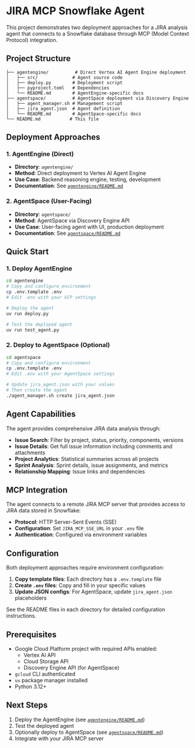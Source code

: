 # JIRA MCP Snowflake Agent

This project demonstrates two deployment approaches for a JIRA analysis agent that connects to a Snowflake database through MCP (Model Context Protocol) integration.

## Project Structure

```
├── agentengine/          # Direct Vertex AI Agent Engine deployment
│   ├── src/             # Agent source code
│   ├── deploy.py        # Deployment script
│   ├── pyproject.toml   # Dependencies
│   └── README.md        # AgentEngine-specific docs
├── agentspace/          # AgentSpace deployment via Discovery Engine
│   ├── agent_manager.sh # Management script
│   ├── jira_agent.json  # Agent definition
│   └── README.md        # AgentSpace-specific docs
└── README.md           # This file
```

## Deployment Approaches

### 1. AgentEngine (Direct)
- **Directory**: `agentengine/`
- **Method**: Direct deployment to Vertex AI Agent Engine
- **Use Case**: Backend reasoning engine, testing, development
- **Documentation**: See [`agentengine/README.md`](agentengine/README.md)

### 2. AgentSpace (User-Facing)
- **Directory**: `agentspace/`
- **Method**: AgentSpace via Discovery Engine API
- **Use Case**: User-facing agent with UI, production deployment
- **Documentation**: See [`agentspace/README.md`](agentspace/README.md)

## Quick Start

### 1. Deploy AgentEngine

```bash
cd agentengine
# Copy and configure environment
cp .env.template .env
# Edit .env with your GCP settings

# Deploy the agent
uv run deploy.py

# Test the deployed agent
uv run test_agent.py
```

### 2. Deploy to AgentSpace (Optional)

```bash
cd agentspace
# Copy and configure environment
cp .env.template .env
# Edit .env with your AgentSpace settings

# Update jira_agent.json with your values
# Then create the agent
./agent_manager.sh create jira_agent.json
```

## Agent Capabilities

The agent provides comprehensive JIRA data analysis through:

- **Issue Search**: Filter by project, status, priority, components, versions
- **Issue Details**: Get full issue information including comments and attachments
- **Project Analytics**: Statistical summaries across all projects
- **Sprint Analysis**: Sprint details, issue assignments, and metrics
- **Relationship Mapping**: Issue links and dependencies

## MCP Integration

The agent connects to a remote JIRA MCP server that provides access to JIRA data stored in Snowflake:
- **Protocol**: HTTP Server-Sent Events (SSE)
- **Configuration**: Set `JIRA_MCP_SSE_URL` in your `.env` file
- **Authentication**: Configured via environment variables

## Configuration

Both deployment approaches require environment configuration:

1. **Copy template files**: Each directory has a `.env.template` file
2. **Create `.env` files**: Copy and fill in your specific values
3. **Update JSON configs**: For AgentSpace, update `jira_agent.json` placeholders

See the README files in each directory for detailed configuration instructions.

## Prerequisites

- Google Cloud Platform project with required APIs enabled:
  - Vertex AI API
  - Cloud Storage API
  - Discovery Engine API (for AgentSpace)
- `gcloud` CLI authenticated
- `uv` package manager installed
- Python 3.12+

## Next Steps

1. Deploy the AgentEngine (see [`agentengine/README.md`](agentengine/README.md))
2. Test the deployed agent
3. Optionally deploy to AgentSpace (see [`agentspace/README.md`](agentspace/README.md))
4. Integrate with your JIRA MCP server
